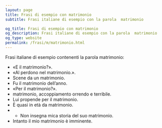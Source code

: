 ```yaml
---
layout: page
title: Frasi di esempio con matrimonio 
subtitle: Frasi italiane di esempio con la parola  matrimonio

og_title: Frasi di esempio con matrimonio 
og_description: Frasi italiane di esempio con la parola  matrimonio
og_type: website
permalink: /frasi/m/matrimonio.html
---
```


Frasi italiane di esempio contenenti la parola matrimonio:


- «E il matrimonio?».
- «Al perdono nel matrimonio.».
- Scene da un matrimonio.
- Fu il matrimonio dell’anno.
- «Per il matrimonio?».
- matrimonio, accoppiamento orrendo e terribile.
- Lui propende per il matrimonio.
- È quasi in età da matrimonio.
- - Non insegna mica storia del suo matrimonio.
- Intanto il mio matrimonio è imminente.
